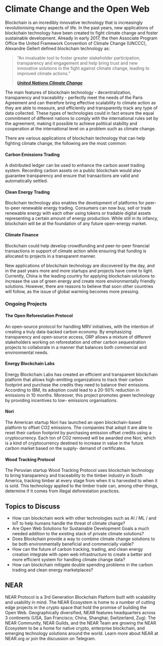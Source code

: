 # Climate Change and the Open Web

Blockchain is an incredibly innovative technology that is increasingly revolutionising many aspects of life. In the past years, new applications of blockchain technology have been created to fight climate change and foster sustainable development. Already in early 2017, the then Associate Program Office the United Framework Convention of Climate Change (UNCCC), Alexandre Gellert defined blockchain technology as:

> “An invaluable tool to foster greater stakeholder participation, transparency and engagement and help bring trust and new innovative solutions in the fight against climate change, leading to improved climate actions.”&#x20;
>
> __[_United Nations Climate Change_](https://unfccc.int/news/how-blockchain-technology-could-boost-climate-action)__

The main features of blockchain technology - decentralization, transparency and traceability - perfectly meet the needs of the Paris Agreement and can therefore bring effective scalability to climate action as they are able to measure, and efficiently and transparently track any type of data collected. These types of technologies could in fact ensure the equal commitment of different nations to comply with the international rules set by the agreement, making it possible to achieve political stability and cooperation at the international level on a problem such as climate change.&#x20;

There are various applications of blockchain technology that can help fighting climate change, the following are the most common:

#### Carbon Emissions Trading&#x20;

A distributed ledger can be used to enhance the carbon asset trading system. Recording carbon assets on a public blockchain would also guarantee transparency and ensure that transactions are valid and automatically settled.

#### Clean Energy Trading&#x20;

Blockchain technology also enables the development of platforms for peer-to-peer renewable energy trading. Consumers can now buy, sell or trade renewable energy with each other using tokens or tradable digital assets representing a certain amount of energy production. While still in its infancy, blockchain will be at the foundation of any future open-energy market.

#### Climate Finance&#x20;

Blockchain could help develop crowdfunding and peer-to-peer financial transactions in support of climate action while ensuring that funding is allocated to projects in a transparent manner.

New applications of blockchain technology are discovered by the day, and in the past years more and more startups and projects have come to light. Currently, China is the leading country for applying blockchain solutions to increase the use of green energy and create more environmentally friendly solutions. However, there are reasons to believe that soon other countries will follow, as the issue of global warming becomes more pressing.

### Ongoing Projects

#### The Open Reforestation Protocol&#x20;

An open-source protocol for handling MRV initiatives, with the intention of creating a truly data-backed carbon economy. By emphasizing transparency and open-source access, ORP allows a mixture of different stakeholders working on reforestation and other carbon sequestration projects to collaborate in a manner that balances both commercial and environmental needs.

#### Energy Blockchain Labs&#x20;

Energy Blockchain Labs has created an efficient and transparent blockchain platform that allows high-emitting organizations to track their carbon footprint and purchase the credits they need to balance their emissions. According to IBM, its adoption could lead to a 20-50% reduction in emissions in 10 months. Moreover, this project promotes green technology by providing incentives to low- emissions organisations.

#### Nori

The American startup Nori has launched an open blockchain-based platform to offset CO2 emissions. The companies that adopt it are able to reset their carbon footprint by purchasing emission offset credits using a cryptocurrency. Each ton of CO2 removed will be awarded one Nori, which is a kind of cryptocurrency destined to increase in value in the future carbon market based on the supply- demand of certificates.

#### Wood Tracking Protocol&#x20;

The Peruvian startup Wood Tracking Protocol uses blockchain technology to bring transparency and traceability to the timber industry in South America, tracking timber at every stage from when it is harvested to when it is sold. This technology applied to the timber trade can, among other things, determine if it comes from illegal deforestation practices.

## Topics to Discuss

* How can blockchain work with other technologies such as AI / ML / and IoT to help humans handle the threat of climate change?
* Are Open Web Solutions for Sustainable Development Goals a much needed addition to the existing stack of private climate solutions?
* Does Blockchain provide a way to combine climate change solutions to be both environmentally beneficial and commercially viable?
* How can the future of carbon tracking, trading, and clean energy creation integrate with open web infrastructure to create a better and more efficient system for handling climate change data?
* How can blockchain mitigate double spending problems in the carbon trading and clean energy marketplaces?

## NEAR

NEAR Protocol is a 3rd Generation Blockchain Platform built with scalability and usability in mind. The NEAR Ecosystem is home to a number of cutting edge projects in the crypto space that hold the promise of building the Open Web. Geographically diversified, NEAR features headquarters across 3 continents (USA, San Francisco; China, Shanghai; Switzerland, Zug). The NEAR Community, NEAR Guilds, and the NEAR Team are growing the NEAR Ecosystem to be a home for native crypto, enterprise blockchain, and emerging technology solutions around the world. Learn more about NEAR at NEAR.org or join the discussion on Telegram.
